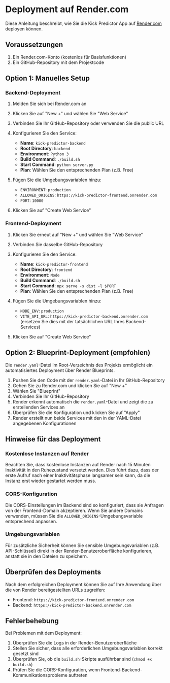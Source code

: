 # Deployment auf Render.com

Diese Anleitung beschreibt, wie Sie die Kick Predictor App auf [Render.com](https://render.com) deployen können.

## Voraussetzungen

1. Ein Render.com-Konto (kostenlos für Basisfunktionen)
2. Ein GitHub-Repository mit dem Projektcode

## Option 1: Manuelles Setup

### Backend-Deployment

1. Melden Sie sich bei Render.com an
2. Klicken Sie auf "New +" und wählen Sie "Web Service"
3. Verbinden Sie Ihr GitHub-Repository oder verwenden Sie die public URL
4. Konfigurieren Sie den Service:
   - **Name**: `kick-predictor-backend`
   - **Root Directory**: `backend`
   - **Environment**: `Python 3`
   - **Build Command**: `./build.sh`
   - **Start Command**: `python server.py`
   - **Plan**: Wählen Sie den entsprechenden Plan (z.B. Free)

5. Fügen Sie die Umgebungsvariablen hinzu:
   - `ENVIRONMENT`: `production`
   - `ALLOWED_ORIGINS`: `https://kick-predictor-frontend.onrender.com`
   - `PORT`: `10000`

6. Klicken Sie auf "Create Web Service"

### Frontend-Deployment

1. Klicken Sie erneut auf "New +" und wählen Sie "Web Service"
2. Verbinden Sie dasselbe GitHub-Repository
3. Konfigurieren Sie den Service:
   - **Name**: `kick-predictor-frontend`
   - **Root Directory**: `frontend`
   - **Environment**: `Node`
   - **Build Command**: `./build.sh`
   - **Start Command**: `npx serve -s dist -l $PORT`
   - **Plan**: Wählen Sie den entsprechenden Plan (z.B. Free)

4. Fügen Sie die Umgebungsvariablen hinzu:
   - `NODE_ENV`: `production`
   - `VITE_API_URL`: `https://kick-predictor-backend.onrender.com` (ersetzen Sie dies mit der tatsächlichen URL Ihres Backend-Services)

5. Klicken Sie auf "Create Web Service"

## Option 2: Blueprint-Deployment (empfohlen)

Die `render.yaml`-Datei im Root-Verzeichnis des Projekts ermöglicht ein automatisiertes Deployment über Render Blueprints.

1. Pushen Sie den Code mit der `render.yaml`-Datei in Ihr GitHub-Repository
2. Gehen Sie zu Render.com und klicken Sie auf "New +"
3. Wählen Sie "Blueprint"
4. Verbinden Sie Ihr GitHub-Repository
5. Render erkennt automatisch die `render.yaml`-Datei und zeigt die zu erstellenden Services an
6. Überprüfen Sie die Konfiguration und klicken Sie auf "Apply"
7. Render erstellt nun beide Services mit den in der YAML-Datei angegebenen Konfigurationen

## Hinweise für das Deployment

### Kostenlose Instanzen auf Render

Beachten Sie, dass kostenlose Instanzen auf Render nach 15 Minuten Inaktivität in den Ruhezustand versetzt werden. Dies führt dazu, dass der erste Aufruf nach einer Inaktivitätsphase langsamer sein kann, da die Instanz erst wieder gestartet werden muss.

### CORS-Konfiguration

Die CORS-Einstellungen im Backend sind so konfiguriert, dass sie Anfragen von der Frontend-Domain akzeptieren. Wenn Sie andere Domains verwenden, müssen Sie die `ALLOWED_ORIGINS`-Umgebungsvariable entsprechend anpassen.

### Umgebungsvariablen

Für zusätzliche Sicherheit können Sie sensible Umgebungsvariablen (z.B. API-Schlüssel) direkt in der Render-Benutzeroberfläche konfigurieren, anstatt sie in den Dateien zu speichern.

## Überprüfen des Deployments

Nach dem erfolgreichen Deployment können Sie auf Ihre Anwendung über die von Render bereitgestellten URLs zugreifen:

- Frontend: `https://kick-predictor-frontend.onrender.com`
- Backend: `https://kick-predictor-backend.onrender.com`

## Fehlerbehebung

Bei Problemen mit dem Deployment:

1. Überprüfen Sie die Logs in der Render-Benutzeroberfläche
2. Stellen Sie sicher, dass alle erforderlichen Umgebungsvariablen korrekt gesetzt sind
3. Überprüfen Sie, ob die `build.sh`-Skripte ausführbar sind (`chmod +x build.sh`)
4. Prüfen Sie die CORS-Konfiguration, wenn Frontend-Backend-Kommunikationsprobleme auftreten